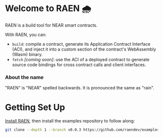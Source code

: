 # Welcome to RAEN 🌧

RAEN is a build tool for NEAR smart contracts.

With RAEN, you can:

* `build`: compile a contract, generate its Application Contract Interface (ACI), and inject it into a custom section of the contract's WebAssembly (Wasm) binary.
* `fetch` _[coming soon]_: use the ACI of a deployed contract to generate source code bindings for cross contract calls and client interfaces.

### About the name

"RAEN" is "NEAR" spelled backwards. It is pronounced the same as "rain".

# Getting Set Up

[Install RAEN](https://raen.dev/docs/guide/installation.html), then install the examples repository to follow along:

```bash
git clone --depth 1 --branch v0.0.3 https://github.com/raendev/examples.git --recursive
```

<!--
TODO: link to Status Message: Expert once it's complete

If you have experience with NEAR, you can skip ahead to [Chapter 5: Status Message Expert](./status-message/expert/intro.md).
-->
